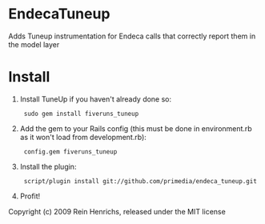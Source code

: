 EndecaTuneup
============

Adds Tuneup instrumentation for Endeca calls that correctly report them in the
model layer


Install
=======

1. Install TuneUp if you haven't already done so:

		sudo gem install fiveruns_tuneup

2. Add the gem to your Rails config (this must be done in environment.rb as it won't load from development.rb):

		config.gem fiveruns_tuneup

3. Install the plugin:

		script/plugin install git://github.com/primedia/endeca_tuneup.git

4. Profit!

Copyright (c) 2009 Rein Henrichs, released under the MIT license
